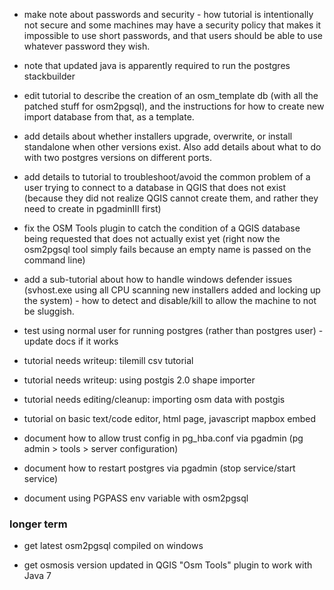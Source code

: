 * make note about passwords and security  - how tutorial is intentionally not secure and some machines may have a security policy that makes it impossible to use short passwords, and that users should be able to use whatever password they wish.

* note that updated java is apparently required to run the postgres stackbuilder

* edit tutorial to describe the creation of an osm_template db (with all the patched stuff for osm2pgsql), and the instructions for how to create new import database from that, as a template.

* add details about whether installers upgrade, overwrite, or install standalone when other versions exist. Also add details about what to do with two postgres versions on different ports.

* add details to tutorial to troubleshoot/avoid the common problem of a user trying to connect to a database in QGIS that does not exist (because they did not realize QGIS cannot create them, and rather they need to create in pgadminIII first)

* fix the OSM Tools plugin to catch the condition of a QGIS database being requested that does not actually exist yet (right now the osm2pgsql tool simply fails because an empty name is passed on the command line)

* add a sub-tutorial about how to handle windows defender issues (svhost.exe using all CPU scanning new installers added and locking up the system) - how to detect and disable/kill to allow the machine to not be sluggish.

* test using normal user for running postgres (rather than postgres user) - update docs if it works

* tutorial needs writeup: tilemill csv tutorial

* tutorial needs writeup: using postgis 2.0 shape importer

* tutorial needs editing/cleanup: importing osm data with postgis

* tutorial on basic text/code editor, html page, javascript mapbox embed

* document how to allow trust config in pg_hba.conf via pgadmin (pg admin > tools > server configuration)

* document how to restart postgres via pgadmin (stop service/start service)

* document using PGPASS env variable with osm2pgsql

### longer term

* get latest osm2pgsql compiled on windows 

* get osmosis version updated in QGIS "Osm Tools" plugin to work with Java 7